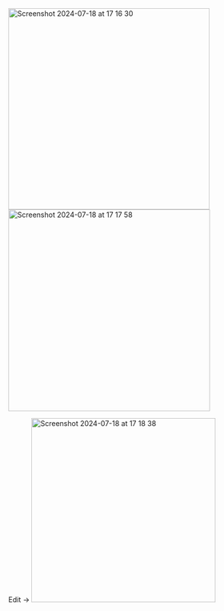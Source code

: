 <img width="402" alt="Screenshot 2024-07-18 at 17 16 30" src="https://github.com/user-attachments/assets/b754a583-9e0f-4936-8e61-51700d079966">
<img width="403" alt="Screenshot 2024-07-18 at 17 17 58" src="https://github.com/user-attachments/assets/959793bf-b952-4662-a261-f7bff1fe416c">


Edit -> <img width="368" alt="Screenshot 2024-07-18 at 17 18 38" src="https://github.com/user-attachments/assets/139dd1e0-17b0-448c-b663-160d52287c8a">
